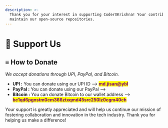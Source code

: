 ```yaml
---
description: >-
  Thank you for your interest in supporting CoderXKrishna! Your contribution helps us
  maintain our open-source repositories.
---
```


# 🖤 Support Us

## ≡  How to Donate

_We accept donations through UPI, PayPal, and Bitcoin._

* **UPI :** You can donate using our UPI ID  -->   <mark style="color:purple;">**md.jisan@ybl**</mark>&#x20;
* **PayPal :** You can donate using our PayPal  --> &#x20;
* **Bitcoin :** You can donate Bitcoin to our wallet address  -->  <mark style="color:purple;">**bc1qd6pgnstm0cm366ztxqmd45src250lz0cgm40ch**</mark>

Your support is greatly appreciated and will help us continue our mission of fostering collaboration and innovation in the tech industry. Thank you for helping us make a difference!
